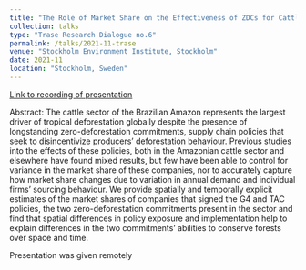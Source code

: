 ```yaml
---
title: "The Role of Market Share on the Effectiveness of ZDCs for Cattle"
collection: talks
type: "Trase Research Dialogue no.6"
permalink: /talks/2021-11-trase
venue: "Stockholm Environment Institute, Stockholm"
date: 2021-11
location: "Stockholm, Sweden"
---
```


[Link to recording of presentation](https://drive.google.com/file/d/1kvAqVoHDXHp8Xvn2IjlTd3r39fBn2wGr/view)

Abstract: The cattle sector of the Brazilian Amazon represents the largest driver of tropical deforestation globally despite the presence of longstanding zero-deforestation commitments, supply chain policies that seek to disincentivize producers’ deforestation behaviour. Previous studies into the effects of these policies, both in the Amazonian cattle sector and elsewhere have found mixed results, but few have been able to control for variance in the market share of these companies, nor to accurately capture how market share changes due to variation in annual demand and individual firms’ sourcing behaviour. We provide spatially and temporally explicit estimates of the market shares of companies that signed the G4 and TAC policies, the two zero-deforestation commitments present in the sector and find that spatial differences in policy exposure and implementation help to explain differences in the two commitments’ abilities to conserve forests over space and time.

Presentation was given remotely
